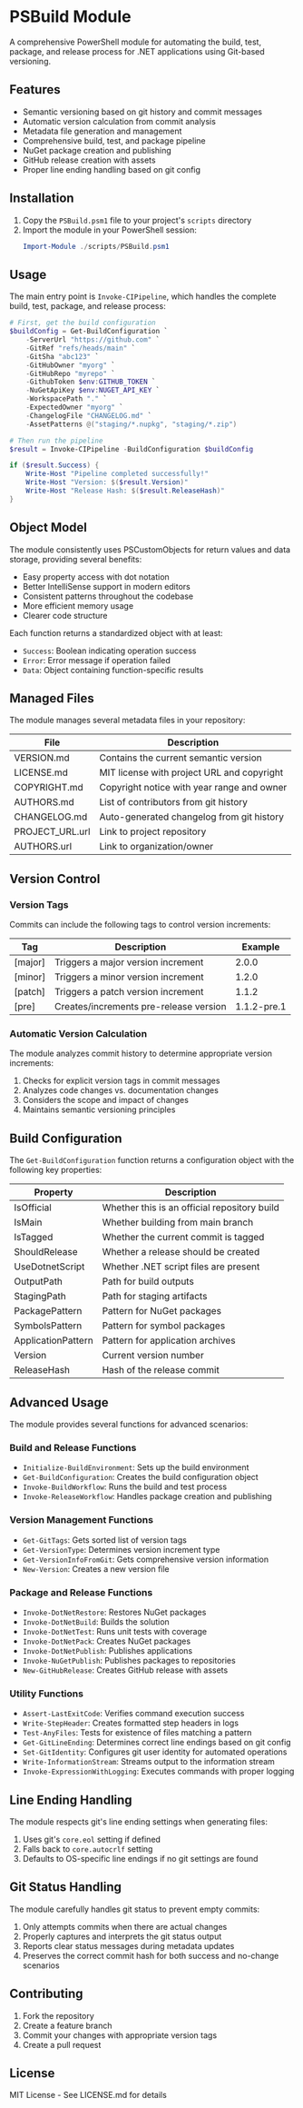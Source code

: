 # PSBuild Module

A comprehensive PowerShell module for automating the build, test, package, and release process for .NET applications using Git-based versioning.

## Features

- Semantic versioning based on git history and commit messages
- Automatic version calculation from commit analysis
- Metadata file generation and management
- Comprehensive build, test, and package pipeline
- NuGet package creation and publishing
- GitHub release creation with assets
- Proper line ending handling based on git config

## Installation

1. Copy the `PSBuild.psm1` file to your project's `scripts` directory
2. Import the module in your PowerShell session:
   ```powershell
   Import-Module ./scripts/PSBuild.psm1
   ```

## Usage

The main entry point is `Invoke-CIPipeline`, which handles the complete build, test, package, and release process:

```powershell
# First, get the build configuration
$buildConfig = Get-BuildConfiguration `
    -ServerUrl "https://github.com" `
    -GitRef "refs/heads/main" `
    -GitSha "abc123" `
    -GitHubOwner "myorg" `
    -GitHubRepo "myrepo" `
    -GithubToken $env:GITHUB_TOKEN `
    -NuGetApiKey $env:NUGET_API_KEY `
    -WorkspacePath "." `
    -ExpectedOwner "myorg" `
    -ChangelogFile "CHANGELOG.md" `
    -AssetPatterns @("staging/*.nupkg", "staging/*.zip")

# Then run the pipeline
$result = Invoke-CIPipeline -BuildConfiguration $buildConfig

if ($result.Success) {
    Write-Host "Pipeline completed successfully!"
    Write-Host "Version: $($result.Version)"
    Write-Host "Release Hash: $($result.ReleaseHash)"
}
```

## Object Model

The module consistently uses PSCustomObjects for return values and data storage, providing several benefits:

- Easy property access with dot notation
- Better IntelliSense support in modern editors
- Consistent patterns throughout the codebase
- More efficient memory usage
- Clearer code structure

Each function returns a standardized object with at least:
- `Success`: Boolean indicating operation success
- `Error`: Error message if operation failed
- `Data`: Object containing function-specific results

## Managed Files

The module manages several metadata files in your repository:

| File | Description |
|------|-------------|
| VERSION.md | Contains the current semantic version |
| LICENSE.md | MIT license with project URL and copyright |
| COPYRIGHT.md | Copyright notice with year range and owner |
| AUTHORS.md | List of contributors from git history |
| CHANGELOG.md | Auto-generated changelog from git history |
| PROJECT_URL.url | Link to project repository |
| AUTHORS.url | Link to organization/owner |

## Version Control

### Version Tags

Commits can include the following tags to control version increments:

| Tag | Description | Example |
|-----|-------------|---------|
| [major] | Triggers a major version increment | 2.0.0 |
| [minor] | Triggers a minor version increment | 1.2.0 |
| [patch] | Triggers a patch version increment | 1.1.2 |
| [pre] | Creates/increments pre-release version | 1.1.2-pre.1 |

### Automatic Version Calculation

The module analyzes commit history to determine appropriate version increments:

1. Checks for explicit version tags in commit messages
2. Analyzes code changes vs. documentation changes
3. Considers the scope and impact of changes
4. Maintains semantic versioning principles

## Build Configuration

The `Get-BuildConfiguration` function returns a configuration object with the following key properties:

| Property | Description |
|----------|-------------|
| IsOfficial | Whether this is an official repository build |
| IsMain | Whether building from main branch |
| IsTagged | Whether the current commit is tagged |
| ShouldRelease | Whether a release should be created |
| UseDotnetScript | Whether .NET script files are present |
| OutputPath | Path for build outputs |
| StagingPath | Path for staging artifacts |
| PackagePattern | Pattern for NuGet packages |
| SymbolsPattern | Pattern for symbol packages |
| ApplicationPattern | Pattern for application archives |
| Version | Current version number |
| ReleaseHash | Hash of the release commit |

## Advanced Usage

The module provides several functions for advanced scenarios:

### Build and Release Functions
- `Initialize-BuildEnvironment`: Sets up the build environment
- `Get-BuildConfiguration`: Creates the build configuration object
- `Invoke-BuildWorkflow`: Runs the build and test process
- `Invoke-ReleaseWorkflow`: Handles package creation and publishing

### Version Management Functions
- `Get-GitTags`: Gets sorted list of version tags
- `Get-VersionType`: Determines version increment type
- `Get-VersionInfoFromGit`: Gets comprehensive version information
- `New-Version`: Creates a new version file

### Package and Release Functions
- `Invoke-DotNetRestore`: Restores NuGet packages
- `Invoke-DotNetBuild`: Builds the solution
- `Invoke-DotNetTest`: Runs unit tests with coverage
- `Invoke-DotNetPack`: Creates NuGet packages
- `Invoke-DotNetPublish`: Publishes applications
- `Invoke-NuGetPublish`: Publishes packages to repositories
- `New-GitHubRelease`: Creates GitHub release with assets

### Utility Functions
- `Assert-LastExitCode`: Verifies command execution success
- `Write-StepHeader`: Creates formatted step headers in logs
- `Test-AnyFiles`: Tests for existence of files matching a pattern
- `Get-GitLineEnding`: Determines correct line endings based on git config
- `Set-GitIdentity`: Configures git user identity for automated operations
- `Write-InformationStream`: Streams output to the information stream
- `Invoke-ExpressionWithLogging`: Executes commands with proper logging

## Line Ending Handling

The module respects git's line ending settings when generating files:

1. Uses git's `core.eol` setting if defined
2. Falls back to `core.autocrlf` setting
3. Defaults to OS-specific line endings if no git settings are found

## Git Status Handling

The module carefully handles git status to prevent empty commits:

1. Only attempts commits when there are actual changes
2. Properly captures and interprets the git status output
3. Reports clear status messages during metadata updates
4. Preserves the correct commit hash for both success and no-change scenarios

## Contributing

1. Fork the repository
2. Create a feature branch
3. Commit your changes with appropriate version tags
4. Create a pull request

## License

MIT License - See LICENSE.md for details
